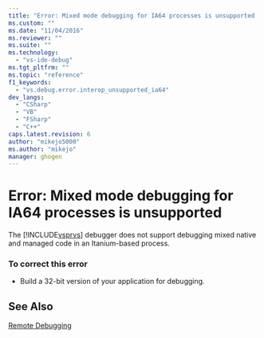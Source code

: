 ```yaml
---
title: "Error: Mixed mode debugging for IA64 processes is unsupported | Microsoft Docs"
ms.custom: ""
ms.date: "11/04/2016"
ms.reviewer: ""
ms.suite: ""
ms.technology: 
  - "vs-ide-debug"
ms.tgt_pltfrm: ""
ms.topic: "reference"
f1_keywords: 
  - "vs.debug.error.interop_unsupported_ia64"
dev_langs: 
  - "CSharp"
  - "VB"
  - "FSharp"
  - "C++"
caps.latest.revision: 6
author: "mikejo5000"
ms.author: "mikejo"
manager: ghogen
---
```

# Error: Mixed mode debugging for IA64 processes is unsupported
The [!INCLUDE[vsprvs](../code-quality/includes/vsprvs_md.md)] debugger does not support debugging mixed native and managed code in an Itanium-based process.  
  
### To correct this error  
  
-   Build a 32-bit version of your application for debugging.  
  
## See Also  
 [Remote Debugging](../debugger/remote-debugging.md)